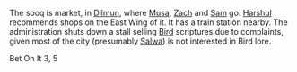 The sooq is market, in [Dilmun](Dilmun.md), where [Musa](Musa.md), [Zach](Zach.md) and [Sam](Sam.md) go. [Harshul](Harshul.md) recommends shops on the East Wing of it. It has a train station nearby. The administration shuts down a stall selling [Bird](Bird) scriptures due to complaints, given most of the city (presumably [Salwa](Salwa.md)) is not interested in Bird lore.

Bet On It 3, 5